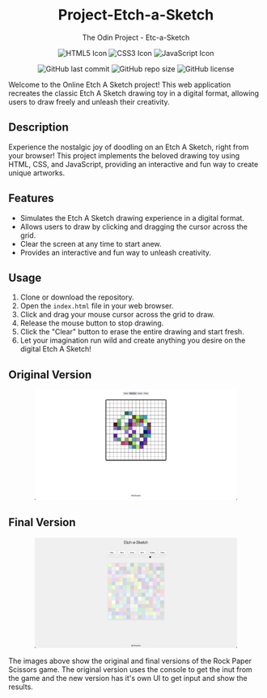 <div align="center">
  <h1>Project-Etch-a-Sketch</h1>
  <p>The Odin Project - Etc-a-Sketch</p>
  <p>
    <img src="https://img.icons8.com/color/48/000000/html-5.png" alt="HTML5 Icon" width="40" height="40"/>
    <img src="https://img.icons8.com/color/48/000000/css3.png" alt="CSS3 Icon" width="40" height="40"/>
    <img src="https://img.icons8.com/color/48/000000/javascript.png" alt="JavaScript Icon" width="40" height="40"/>
  </p>
</div>

<p align="center">
  <img src="https://img.shields.io/github/last-commit/hellogaray/Project-Etch-a-Sketch" alt="GitHub last commit">
  <img src="https://img.shields.io/github/repo-size/hellogaray/Project-Etch-a-Sketch" alt="GitHub repo size">
  <img src="https://img.shields.io/github/license/hellogaray/Project-Etch-a-Sketch" alt="GitHub license">
</p>

Welcome to the Online Etch A Sketch project! This web application recreates the classic Etch A Sketch drawing toy in a digital format, allowing users to draw freely and unleash their creativity.

## Description

Experience the nostalgic joy of doodling on an Etch A Sketch, right from your browser! This project implements the beloved drawing toy using HTML, CSS, and JavaScript, providing an interactive and fun way to create unique artworks.

## Features

- Simulates the Etch A Sketch drawing experience in a digital format.
- Allows users to draw by clicking and dragging the cursor across the grid.
- Clear the screen at any time to start anew.
- Provides an interactive and fun way to unleash creativity.

## Usage

1. Clone or download the repository.
2. Open the `index.html` file in your web browser.
3. Click and drag your mouse cursor across the grid to draw.
4. Release the mouse button to stop drawing.
5. Click the "Clear" button to erase the entire drawing and start fresh.
6. Let your imagination run wild and create anything you desire on the digital Etch A Sketch!


## Original Version
<div align="center">
  <img src="./images/original.png" alt="Original Version" width="400">
</div>

## Final Version
<div align="center">
  <img src="./images/final.png" alt="Final Version" width="400">
</div>

The images above show the original and final versions of the Rock Paper Scissors game. The original version uses the console to get the inut from the game and the new version has it's own UI to get input and show the results.
